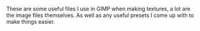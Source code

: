 These are some useful files I use in GIMP when making textures, a lot are the image files themselves. As well as any useful presets I come up with to make things easier.